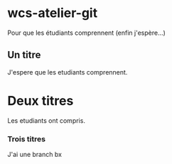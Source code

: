 # wcs-atelier-git
Pour que les étudiants comprennent (enfin j'espère...)

## Un titre
J'espere que les etudiants comprennent.

# Deux titres
Les etudiants ont compris.

### Trois titres
J'ai une branch bx 
